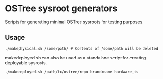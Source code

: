 # OSTree sysroot generators

Scripts for generating minimal OSTree sysroots for testing purposes.

## Usage

```
./makephysical.sh /some/path/ # Contents of /some/path will be deleted
```

makedeployed.sh can also be used as a standalone script for creating deployable sysroots.

```
./makedeployed.sh /path/to/ostree/repo branchname hardware_is
```
